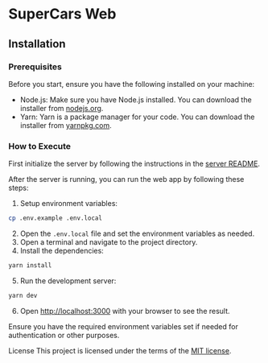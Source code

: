 # SuperCars Web

## Installation

### Prerequisites

Before you start, ensure you have the following installed on your machine:

- Node.js: Make sure you have Node.js installed. You can download the installer from [nodejs.org](https://nodejs.org/en/download/).
- Yarn: Yarn is a package manager for your code. You can download the installer from [yarnpkg.com](https://yarnpkg.com/getting-started/install).

### How to Execute

First initialize the server by following the instructions in the [server README](../server/README.md).

After the server is running, you can run the web app by following these steps:

1. Setup environment variables:

```bash
cp .env.example .env.local
```

2. Open the `.env.local` file and set the environment variables as needed.
3. Open a terminal and navigate to the project directory.
4. Install the dependencies:

```bash
yarn install
```

5. Run the development server:

```bash
yarn dev
```

6. Open [http://localhost:3000](http://localhost:3000) with your browser to see the result.

Ensure you have the required environment variables set if needed for authentication or other purposes.

License
This project is licensed under the terms of the [MIT license](/LICENSE).
